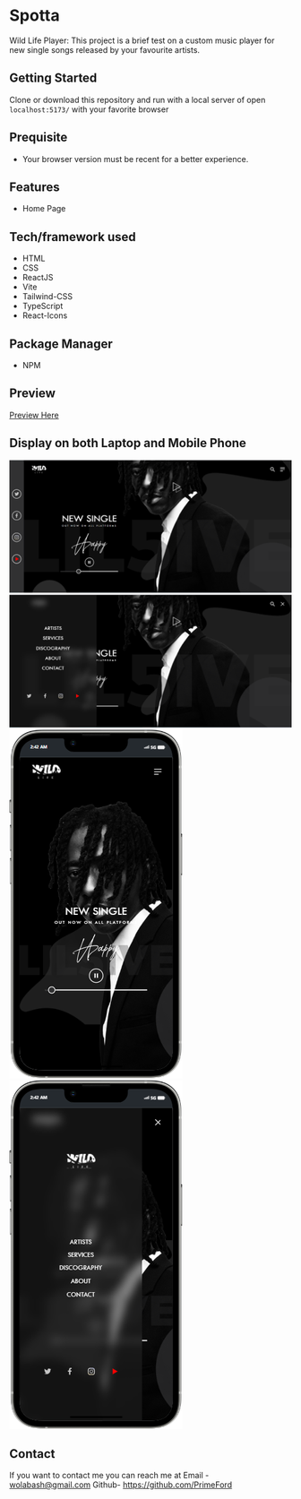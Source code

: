 # Spotta

Wild Life Player: This project is a brief test on a custom music player for new single songs released by your favourite artists.

## Getting Started

Clone or download this repository and run with a local server of open `localhost:5173/` with your favorite browser

## Prequisite

- Your browser version must be recent for a better experience.

## Features

- Home Page

## Tech/framework used

- HTML
- CSS
- ReactJS
- Vite
- Tailwind-CSS
- TypeScript
- React-Icons

## Package Manager
- NPM


## Preview

[Preview Here](https://wild-player.vercel.app/)

## Display on both Laptop and Mobile Phone
![screenshot](./public/images/snip.png)
![screenshot](./public/images/snip2.png)
![screenshot](./public/images/snip3.png)
![screenshot](./public/images/snip4.png)

## Contact

If you want to contact me you can reach me at
Email - wolabash@gmail.com 
Github- https://github.com/PrimeFord

